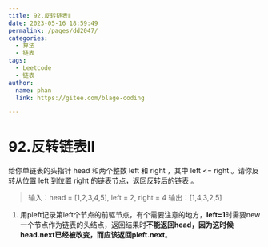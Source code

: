 ```yaml
---
title: 92.反转链表Ⅱ
date: 2023-05-16 18:59:49
permalink: /pages/dd2047/
categories: 
  - 算法
  - 链表
tags: 
  - Leetcode
  - 链表
author: 
  name: phan
  link: https://gitee.com/blage-coding

---
```

# 92.反转链表Ⅱ

给你单链表的头指针 head 和两个整数 left 和 right ，其中 left <= right 。请你反转从位置 left 到位置 right 的链表节点，返回反转后的链表 。

> 输入：head = [1,2,3,4,5], left = 2, right = 4
> 输出：[1,4,3,2,5]

1. 用pleft记录第left个节点的前驱节点，有个需要注意的地方，**left=1**时需要new一个节点作为链表的头结点，返回结果时**不能返回head，因为这时候head.next已经被改变，而应该返回pleft.next**。
